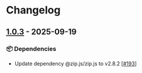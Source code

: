 # Changelog

## [1.0.3](https://github.com/opencloud-eu/web-extensions/releases/tag/unzip-v1.0.3) - 2025-09-19

### 📦️ Dependencies

- Update dependency @zip.js/zip.js to v2.8.2 [[#193](https://github.com/opencloud-eu/web-extensions/pull/193)]
